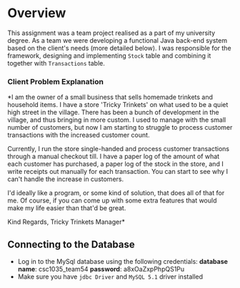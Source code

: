 # Overview

This assignment was a team project realised as a part of my university degree. As a team we were developing a 
functional Java back-end system based on the client's needs (more detailed below). I was responsible for the framework,
designing and implementing `Stock` table and combining it together with `Transactions` table.

### Client Problem Explanation

*I am the owner of a small business that sells homemade trinkets and household
items. I have a store 'Tricky Trinkets' on what used to be a quiet high street
in the village. There has been a bunch of development in the village, and thus
bringing in more custom. I used to manage with the small number of customers,
but now I am starting to struggle to process customer transactions with the
increased customer count.

Currently, I run the store single-handed and process customer transactions
through a manual checkout till. I have a paper log of the amount of what each
customer has purchased, a paper log of the stock in the store, and I write
receipts out manually for each transaction. You can start to see why I can't
handle the increase in customers.

I'd ideally like a program, or some kind of solution, that does all of that for
me. Of course, if you can come up with some extra features that would make my
life easier than that'd be great.

Kind Regards,
Tricky Trinkets Manager*


## Connecting to the Database

- Log in to the MySql database using the following credentials: 
**database name**: csc1035_team54
**password**: a8xOaZxpPhpQS1Pu
- Make sure you have `jdbc Driver` and `MySQL 5.1` driver installed
